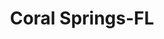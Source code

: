 ---
title: Coral Springs-FL
slug: coral-springs-fl
f_state:
- cms/state/florida.md
f_locations:
- cms/payday-loan/cash-plus-8255.md
- cms/payday-loan/ccs-financial-services-inc-9552.md
- cms/payday-loan/check-cashing-consultants-llc-10830.md
- cms/payday-loan/check-cashing-store-10993.md
- cms/payday-loan/th-e-check-cashing-store-27437.md
- cms/payday-loan/th-e-check-cashing-store-27442.md
- cms/payday-loan/th-e-check-cashing-store-inc-27462.md
updated-on: '2024-05-30T13:41:28.615Z'
created-on: '2024-05-30T13:41:28.615Z'
published-on: '2024-05-30T13:54:32.469Z'
f_city: Coral Springs
layout: '[city].html'
tags: city
---